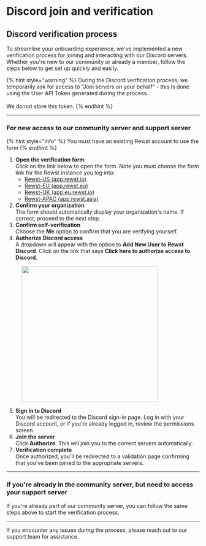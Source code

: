 # Discord join and verification

## Discord verification process

To streamline your onboarding experience, we've implemented a new verification process for joining and interacting with our Discord servers. Whether you're new to our community or already a member, follow the steps below to get set up quickly and easily.

{% hint style="warning" %}
During the Discord verification process, we temporarily ask for access to "Join servers on your behalf" - this is done using the User API Token generated during the process.\
\
We do not store this token.
{% endhint %}

***

### For new access to our community server and support server

{% hint style="info" %}
You must have an existing Rewst account to use the form
{% endhint %}

1. **Open the verification form**\
   Click on the link below to open the form. Note you must choose the form link for the Rewst instance you log into:
   * [Rewst-US (app.rewst.io)](https://app.rewst.io/form/018f86cc-6a94-7965-b90f-a0daae9178cc).
   * [Rewst-EU (app.rewst.eu)](https://app.rewst.eu/form/0192ff0b-00f3-7c56-b898-50090dfb05b9)
   * [Rewst-UK (app.eu.rewst.io)](https://app.eu.rewst.io/form/01930353-19a2-7898-8ec3-11ba33dd2b8f)
   * [Rewst-APAC (app.rewst.asia)](https://app.rewst.asia/form/0193034c-8e43-7dc0-9621-0b6115d57fc5)
2. **Confirm your organization**\
   The form should automatically display your organization's name. If correct, proceed to the next step.
3. **Confirm self-verification**\
   Choose the **Me** option to confirm that you are verifying yourself.
4. **Authorize Discord access**\
   A dropdown will appear with the option to **Add New User to Rewst Discord**. Click on the link that says **Click here to authorize access to Discord**.

<figure><img src="../../.gitbook/assets/image (29).png" alt="" width="354"><figcaption></figcaption></figure>

5. **Sign in to Discord**\
   You will be redirected to the Discord sign-in page. Log in with your Discord account, or if you’re already logged in, review the permissions screen.
6. **Join the server**\
   Click **Authorize**. This will join you to the correct servers automatically.
7. **Verification complete**\
   Once authorized, you'll be redirected to a validation page confirming that you've been joined to the appropriate servers.

***

### If you're already in the community server, but need to access your support server

If you're already part of our community server, you can follow the same steps above to start the verification process.

***

If you encounter any issues during the process, please reach out to our support team for assistance.
